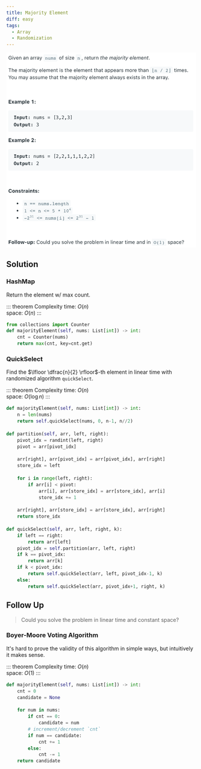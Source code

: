 ```yaml
---
title: Majority Element
diff: easy
tags:
  - Array
  - Randomization
---
```


<img class="medium-zoom" src="/algo/majority-element.png" alt="https://leetcode.com/problems/majority-element">

## Solution

### HashMap

Return the element w/ max count.

::: theorem Complexity
time: $O(n)$  
space: $O(n)$
:::

```py
from collections import Counter
def majorityElement(self, nums: List[int]) -> int:
    cnt = Counter(nums)
    return max(cnt, key=cnt.get)
```

### QuickSelect

Find the $\lfloor \dfrac{n}{2} \rfloor$-th element in linear time with randomized algorithm `quickSelect`.

::: theorem Complexity
time: $O(n)$  
space: $O(\log n)$
:::

```py
def majorityElement(self, nums: List[int]) -> int:
    n = len(nums)
    return self.quickSelect(nums, 0, n-1, n//2)

def partition(self, arr, left, right):
    pivot_idx = randint(left, right)
    pivot = arr[pivot_idx]

    arr[right], arr[pivot_idx] = arr[pivot_idx], arr[right]
    store_idx = left

    for i in range(left, right):
        if arr[i] < pivot:
            arr[i], arr[store_idx] = arr[store_idx], arr[i]
            store_idx += 1

    arr[right], arr[store_idx] = arr[store_idx], arr[right]
    return store_idx

def quickSelect(self, arr, left, right, k):
    if left == right:
        return arr[left]
    pivot_idx = self.partition(arr, left, right)
    if k == pivot_idx:
        return arr[k]
    if k < pivot_idx:
        return self.quickSelect(arr, left, pivot_idx-1, k)
    else:
        return self.quickSelect(arr, pivot_idx+1, right, k)
```

## Follow Up

> Could you solve the problem in linear time and constant space?

### Boyer-Moore Voting Algorithm

It's hard to prove the validity of this algorithm in simple ways, but intuitively it makes sense.

::: theorem Complexity
time: $O(n)$  
space: $O(1)$
:::

```py
def majorityElement(self, nums: List[int]) -> int:
    cnt = 0
    candidate = None

    for num in nums:
        if cnt == 0:
            candidate = num
        # increment/decrement `cnt`
        if num == candidate:
            cnt += 1
        else:
            cnt -= 1
    return candidate
```
